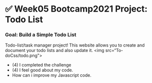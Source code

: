 # ✅ Week05 Bootcamp2021 Project: Todo List

### Goal: Build a Simple Todo List

Todo-list/task manager project!
This website allows you to create and document your todo lists and also update it.
<img src=“To-doCss/todo.png">

  - (4) I completed the challenge
  - (4) I feel good about my code.
  - How can i improve my Javascript code.


